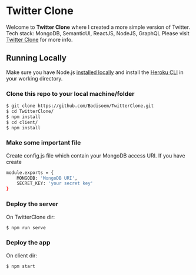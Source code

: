 # Twitter Clone

Welcome to **Twitter Clone** where I created a more simple version of Twitter.
Tech stack: MongoDB, SemanticUI, ReactJS, NodeJS, GraphQL
Please visit [Twitter Clone](https://rocky-ocean-53591.herokuapp.com/) for more info.

## Running Locally

Make sure you have Node.js [installed locally](https://nodejs.org/en/download/) and install the [Heroku CLI](https://devcenter.heroku.com/articles/heroku-cli) in your working directory.

### Clone this repo to your local machine/folder
```sh
$ git clone https://github.com/Bodisoem/TwitterClone.git
$ cd TwitterClone/
$ npm install
$ cd client/
$ npm install
```

### Make some important file
Create config.js file which contain your MongoDB access URI. If you have create
```sh
module.exports = {
    MONGODB: 'MongoDB URI',
    SECRET_KEY: 'your secret key'
}
```

### Deploy the server
On TwitterClone dir:
```sh
$ npm run serve
```

### Deploy the app
On client dir:
```sh
$ npm start
```
